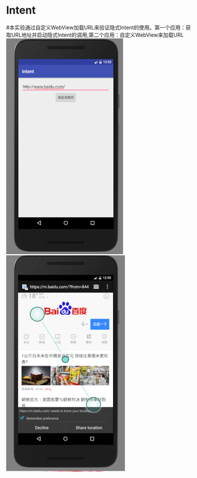 # Intent
#本实验通过自定义WebView加载URL来验证隐式Intent的使用。第一个应用：获取URL地址并启动隐式Intent的调用;第二个应用：自定义WebView来加载URL
![浏览](https://github.com/liyuaner/Intent/blob/master/pic/浏览网页.png )
![网页](https://github.com/liyuaner/Intent/blob/master/pic/browser.png)
